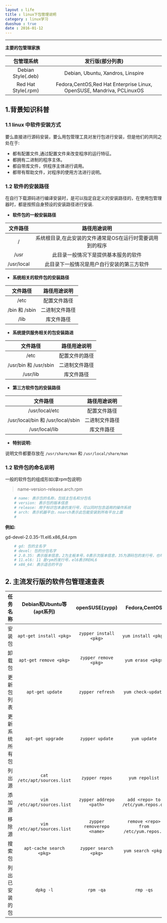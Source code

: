 ```yaml
---
layout : life
title : linux下包管理说明
category : linux学习
duoshuo : true
date : 2016-01-12
---
```



******

**主要的包管理家族**

|包管理系统|发行版(部分列表)|
|:------:|:------:|
|Debian Style(.deb)|Debian, Ubuntu, Xandros, Linspire|
|Red Hat Style(.rpm)|Fedora,CentOS,Red Hat Enterprise Linux, OpenSUSE, Mandriva, PCLinuxOS|

<!-- more -->

## 1.背景知识科普

### 1.1 linux 中软件安装方式

要么直接进行源码安装，要么用包管理工具对发行包进行安装，但是他们的共同之处在于:

* 都有配置文件,通过配置文件来改变程序的运行特征。
* 都拥有二进制的程序主体。
* 都自带库文件，供程序主体进行调用。
* 都带有帮助文件，对程序的使用方法进行说明。

### 1.2 软件的安装路径

在自行下载源码进行编译安装时，是可以指定自定义的安装路径的，在使用包管理器时，都是按照自身预设的安装路径进行安装.

* **软件包的一般安装路径**

|文件路径|路径用途说明|
|:------:|:------:|
|/|系统根目录,在此安装的文件通常是OS在运行时需要调用到的程序|
|/usr|此目录一般情况下是提供基本服务的软件|
|/usr/local|此目录下一般情况是用户自行安装的第三方软件|

* **系统相关的软件包的安装路径**

|文件路径|路径用途说明|
|:------:|:------:|
|/etc|配置文件路径|
|/bin 和 /sbin|二进制文件路径|
|/lib|库文件路径|

* **系统提供服务相关的包安装路进**

|文件路径|路径用途说明|
|:------:|:------:|
|/etc|配置文件的路径|
|/usr/bin 和 /usr/sbin|二进制文件路径|
|/usr/lib|库文件路径|

* **第三方软件包的安装路径**

|文件路径|路径用途说明|
|:------:|:------:|
|/usr/local/etc|配置文件路径|
|/usr/local/bin 和 /usr/local/sbin|二进制文件路径|
|/usr/local/lib|库文件路径|

* **特别说明:**

说明文件都要存放在 `/usr/share/man` 和 `/usr/local/share/man`

### 1.2 软件包的命名说明

一般的软件包的组成形如(拿rpm包说明)

> name-version-release.arch.rpm

```python
	# name: 表示包的名称，包括主包名和分包名
	# version: 表示包的版本信息
	# release: 用于标识包本身的发行号，可以同时包含适用的操作系统
	# arch: 表示机器平台，noarch表示此包能安装到所有平台上面
	# 
```

**例如:**

gd-devel-2.0.35-11.el6.x86_64.rpm

```python
	# gd: 包的主名字
	# devel: 包的分包名字
	# 2.0.35: 表示版本信息，2为主板本号，0表示次版本信息，35为源码包的发行号，也叫做修订号，
	# 11.el6: 11 是rpm的发行号，el6表示REHL6
	# x86_64: 表示适合的平台
```

## 2. 主流发行版的软件包管理速查表

|任务名称|Debian和Ubuntu等(apt系列)|openSUSE(zypp)|Fedora,CentOS|Arch(pacman)|
|:------:|:------:|:------:|:------:|:------:|
|安装包|`apt-get install <pkg>`|`zypper install <pkg>`|`yum install <pkg>`|`pacman -S <pkg>`|
|卸载包|`apt-get remove <pkg>`|`zypper remove <pkg>`|`yum erase <pkg>`|`pacman -R <pkg>`|
|更新包列表|`apt-get update`|`zypper refresh`|`yum check-update`|`pacman -Sy`|
|更新系统所有包|`apt-get upgrade`|`zypper update`|`yum update`|`pacman -Su`|
|列出源|`cat /etc/apt/sources.list`|`zypper repos`|`yum repolist`|`cat /etc/pacman.conf`|
|添加源|`vim /etc/apt/sources.list`|`zypper addrepo <path>`|`add <repo> to /etc/yum.repos.d/`|`vim /etc/pacman.conf`|
|移除源|`vim /etc/apt/sources.list`|`zypper removerepo <name>`|`remove <repo> from /etc/yum.repos.d`|`vim /etc/pacman.conf`|
|搜索包|`apt-cache search <pkg>`|`zypper search <pkg>`|`yum search <pkg>`|`pacman -Qs <pkg>`|
|列出已安装的包|`dpkg -l`|`rpm -qa`|`rmp -qs`|`pacman -Qii`|
